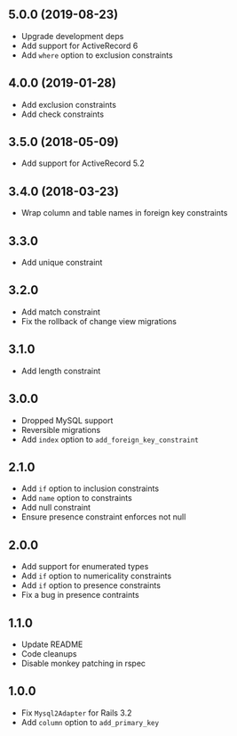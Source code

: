## 5.0.0 (2019-08-23)

* Upgrade development deps
* Add support for ActiveRecord 6
* Add `where` option to exclusion constraints

## 4.0.0 (2019-01-28)

* Add exclusion constraints
* Add check constraints

## 3.5.0 (2018-05-09)

* Add support for ActiveRecord 5.2

## 3.4.0 (2018-03-23)

* Wrap column and table names in foreign key constraints

## 3.3.0

* Add unique constraint

## 3.2.0

* Add match constraint
* Fix the rollback of change view migrations

## 3.1.0

* Add length constraint

## 3.0.0

* Dropped MySQL support
* Reversible migrations
* Add `index` option to `add_foreign_key_constraint`

## 2.1.0

* Add `if` option to inclusion constraints
* Add `name` option to constraints
* Add null constraint
* Ensure presence constraint enforces not null

## 2.0.0

* Add support for enumerated types
* Add `if` option to numericality constraints
* Add `if` option to presence constraints
* Fix a bug in presence contraints

## 1.1.0

* Update README
* Code cleanups
* Disable monkey patching in rspec

## 1.0.0

* Fix `Mysql2Adapter` for Rails 3.2
* Add `column` option to `add_primary_key`
